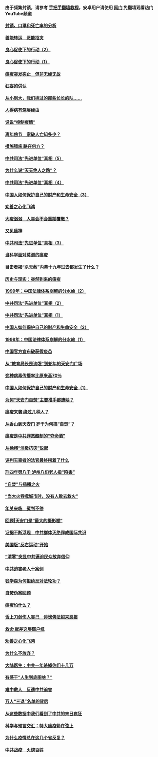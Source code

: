 #### 由于频繁封锁，请参考 [手把手翻墙教程](https://github.com/gfw-breaker/guides/wiki/)，安卓用户请使用 [网门](https://github.com/gfw-breaker/nogfw/blob/master/dl.md?t=03020800) 免翻墙观看热门YouTube频道 

#### [封锁、口罩和死亡率的分析](../pages/19/421495.md?t=03020800) 

#### [善能转运　恶能招灾](../pages/19/421334.md?t=03020800) 

#### [良心促使下的行动（2）](../pages/19/421361.md?t=03020800) 

#### [良心促使下的行动（1）](../pages/19/421302.md?t=03020800) 

#### [瘟疫突发突止　但非无缘无故](../pages/19/421281.md?t=03020800) 

#### [狂妄的供认](../pages/19/421199.md?t=03020800) 

#### [从小到大，我们排过的那些长长的队……](../pages/19/421243.md?t=03020800) 

#### [人得病有深层缘由](../pages/19/420864.md?t=03020800) 

#### [说说“控制疫情”](../pages/19/420831.md?t=03020800) 

#### [离年傍节　家破人亡知多少？](../pages/19/420563.md?t=03020800) 

#### [措施错施  路在何方？](../pages/19/420076.md?t=03020800) 

#### [中共司法“先进单位”真相（5）](../pages/19/419453.md?t=03020800) 

#### [为什么说“天无绝人之路”？](../pages/19/419618.md?t=03020800) 

#### [中共司法“先进单位”真相（4）](../pages/19/419452.md?t=03020800) 

#### [中国人如何保护自己的财产和生命安全（3）](../pages/19/419405.md?t=03020800) 

#### [劝善之心化飞鸿](../pages/19/418758.md?t=03020800) 

#### [大疫汹汹　人类会不会重蹈覆辙？](../pages/19/419691.md?t=03020800) 

#### [又见瘟神](../pages/19/419225.md?t=03020800) 

#### [中共司法“先进单位”真相（3）](../pages/19/419451.md?t=03020800) 

#### [当科学面对莫测的瘟疫](../pages/19/419625.md?t=03020800) 

#### [目击者揭“杀无赦”内幕十九年过去都发生了什么？](../pages/19/419617.md?t=03020800) 

#### [历史与现实：突然到来的瘟疫](../pages/19/419619.md?t=03020800) 

#### [1999年：中国法律体系崩解的分水岭（2）](../pages/19/419455.md?t=03020800) 

#### [中共司法“先进单位”真相（2）](../pages/19/419450.md?t=03020800) 

#### [中共司法“先进单位”真相（1）](../pages/19/419449.md?t=03020800) 

#### [中国人如何保护自己的财产和生命安全（2）](../pages/19/419404.md?t=03020800) 

#### [1999年：中国法律体系崩解的分水岭（1）](../pages/19/419454.md?t=03020800) 

#### [中国官方宣布破获假疫苗](../pages/19/419504.md?t=03020800) 

#### [从“教育局长是流氓”到蛇年的天安门广场](../pages/19/419470.md?t=03020800) 

#### [变种病毒传播率比原来高70％](../pages/19/419456.md?t=03020800) 

#### [中国人如何保护自己的财产和生命安全（1）](../pages/19/419403.md?t=03020800) 

#### [为何“天安门自焚”主要推手都遭殃？](../pages/19/419348.md?t=03020800) 

#### [瘟疫来袭 绕过几种人？](../pages/19/419349.md?t=03020800) 

#### [从香山到天安门 罗干为何搞“自焚”？](../pages/19/419270.md?t=03020800) 

#### [瘟疫是中共罪恶酿制的“夺命酒”](../pages/19/419223.md?t=03020800) 

#### [从徐栩“消极抗灾”说起](../pages/19/419224.md?t=03020800) 

#### [诬判无辜者的法官最终捞着了什么](../pages/19/419268.md?t=03020800) 

#### [刑四年罚八千 泸州八旬老人指“陷害”](../pages/19/419232.md?t=03020800) 

#### [“自焚”与插播之火](../pages/19/419226.md?t=03020800) 

#### [“当大火吞噬城市时，没有人敢去救火”](../pages/19/419077.md?t=03020800) 

#### [年关来临　冤判不停](../pages/19/419093.md?t=03020800) 

#### [回顾|天安门是“最大的摄影棚”](../pages/19/380866.md?t=03020800) 

#### [证据不断浮现　中共群体灭绝罪成国际共识](../pages/19/419031.md?t=03020800) 

#### [美国版“反右运动”开始](../pages/19/419030.md?t=03020800) 

#### [“清零”突显中共逼迫民众放弃信仰](../pages/19/418995.md?t=03020800) 

#### [中共迫害老人十案例](../pages/19/418831.md?t=03020800) 

#### [钱学森为何拒绝反对法轮功？](../pages/19/418905.md?t=03020800) 

#### [自焚伪案回顾](../pages/19/418799.md?t=03020800) 

#### [瘟疫怕什么？](../pages/19/418800.md?t=03020800) 

#### [舌上刀剑伤人害己　诽谤佛法招来恶报](../pages/19/418731.md?t=03020800) 

#### [救命 就差这层窗户纸](../pages/19/418706.md?t=03020800) 

#### [劝善之心化飞鸿](../pages/19/416766.md?t=03020800) 

#### [为什么不放弃？](../pages/19/418691.md?t=03020800) 

#### [大陆医生：中共一年杀掉你们十几万](../pages/19/418670.md?t=03020800) 

#### [有感于“人生到底图啥？”](../pages/19/418624.md?t=03020800) 

#### [难中救人　反遭中共迫害](../pages/19/418414.md?t=03020800) 

#### [万人“三退”名单的背后](../pages/19/418505.md?t=03020800) 

#### [从这些数据中我们看到了中共的末日疯狂](../pages/19/418420.md?t=03020800) 

#### [科学与预言交汇：特大瘟疫箭在弦上](../pages/19/418266.md?t=03020800) 

#### [为什么疫情总在这几个省反复？](../pages/19/418219.md?t=03020800) 

#### [中共战疫　火烧百姓](../pages/19/418220.md?t=03020800) 

